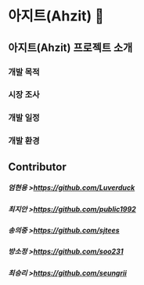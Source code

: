 아지트(Ahzit) :city_sunset:
===========================

아지트(Ahzit) 프로젝트 소개
------------------------------
### 개발 목적 

### 시장 조사

### 개발 일정

### 개발 환경

Contributor
---------------
##### 엄현용 >https://github.com/Luverduck
##### 최지안 >https://github.com/public1992
##### 송의중 >https://github.com/sjtees
##### 방소정 >https://github.com/soo231
##### 최승리 >https://github.com/seungrii
